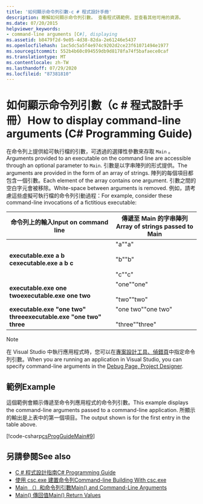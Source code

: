 ```yaml
---
title: '如何顯示命令列引數-c # 程式設計手冊'
description: 瞭解如何顯示命令列引數。 查看程式碼範例，並查看其他可用的資源。
ms.date: 07/20/2015
helpviewer_keywords:
- command-line arguments [C#], displaying
ms.assetid: b8479f2d-9e05-4d38-82da-2e61246e5437
ms.openlocfilehash: 1ac5dc5a5f4e974c9202d2ce23f61071494e1977
ms.sourcegitcommit: 552b4b60c094559db9d8178fa74f5bafaece0caf
ms.translationtype: MT
ms.contentlocale: zh-TW
ms.lasthandoff: 07/29/2020
ms.locfileid: "87381810"
---
```

# <a name="how-to-display-command-line-arguments-c-programming-guide"></a><span data-ttu-id="03859-104">如何顯示命令列引數（c # 程式設計手冊）</span><span class="sxs-lookup"><span data-stu-id="03859-104">How to display command-line arguments (C# Programming Guide)</span></span>
<span data-ttu-id="03859-105">在命令列上提供給可執行檔的引數，可透過的選擇性參數來存取 `Main` 。</span><span class="sxs-lookup"><span data-stu-id="03859-105">Arguments provided to an executable on the command line are accessible through an optional parameter to `Main`.</span></span> <span data-ttu-id="03859-106">引數是以字串陣列的形式提供。</span><span class="sxs-lookup"><span data-stu-id="03859-106">The arguments are provided in the form of an array of strings.</span></span> <span data-ttu-id="03859-107">陣列的每個項目都包含一個引數。</span><span class="sxs-lookup"><span data-stu-id="03859-107">Each element of the array contains one argument.</span></span> <span data-ttu-id="03859-108">引數之間的空白字元會被移除。</span><span class="sxs-lookup"><span data-stu-id="03859-108">White-space between arguments is removed.</span></span> <span data-ttu-id="03859-109">例如，請考慮這些虛擬可執行檔的命令列引動過程：</span><span class="sxs-lookup"><span data-stu-id="03859-109">For example, consider these command-line invocations of a fictitious executable:</span></span>  
  
|<span data-ttu-id="03859-110">命令列上的輸入</span><span class="sxs-lookup"><span data-stu-id="03859-110">Input on command line</span></span>|<span data-ttu-id="03859-111">傳遞至 Main 的字串陣列</span><span class="sxs-lookup"><span data-stu-id="03859-111">Array of strings passed to Main</span></span>|  
|----------------------------|-------------------------------------|  
|<span data-ttu-id="03859-112">**executable.exe a b c**</span><span class="sxs-lookup"><span data-stu-id="03859-112">**executable.exe a b c**</span></span>|<span data-ttu-id="03859-113">"a"</span><span class="sxs-lookup"><span data-stu-id="03859-113">"a"</span></span><br /><br /> <span data-ttu-id="03859-114">"b"</span><span class="sxs-lookup"><span data-stu-id="03859-114">"b"</span></span><br /><br /> <span data-ttu-id="03859-115">"c"</span><span class="sxs-lookup"><span data-stu-id="03859-115">"c"</span></span>|  
|<span data-ttu-id="03859-116">**executable.exe one two**</span><span class="sxs-lookup"><span data-stu-id="03859-116">**executable.exe one two**</span></span>|<span data-ttu-id="03859-117">"one"</span><span class="sxs-lookup"><span data-stu-id="03859-117">"one"</span></span><br /><br /> <span data-ttu-id="03859-118">"two"</span><span class="sxs-lookup"><span data-stu-id="03859-118">"two"</span></span>|  
|<span data-ttu-id="03859-119">**executable.exe "one two" three**</span><span class="sxs-lookup"><span data-stu-id="03859-119">**executable.exe "one two" three**</span></span>|<span data-ttu-id="03859-120">"one two"</span><span class="sxs-lookup"><span data-stu-id="03859-120">"one two"</span></span><br /><br /> <span data-ttu-id="03859-121">"three"</span><span class="sxs-lookup"><span data-stu-id="03859-121">"three"</span></span>|  
  
> [!NOTE]
> <span data-ttu-id="03859-122">在 Visual Studio 中執行應用程式時，您可以在[專案設計工具、偵錯頁](/visualstudio/ide/reference/debug-page-project-designer)中指定命令列引數。</span><span class="sxs-lookup"><span data-stu-id="03859-122">When you are running an application in Visual Studio, you can specify command-line arguments in the [Debug Page, Project Designer](/visualstudio/ide/reference/debug-page-project-designer).</span></span>  
  
## <a name="example"></a><span data-ttu-id="03859-123">範例</span><span class="sxs-lookup"><span data-stu-id="03859-123">Example</span></span>  
 <span data-ttu-id="03859-124">這個範例會顯示傳遞至命令列應用程式的命令列引數。</span><span class="sxs-lookup"><span data-stu-id="03859-124">This example displays the command-line arguments passed to a command-line application.</span></span> <span data-ttu-id="03859-125">所顯示的輸出是上表中的第一個項目。</span><span class="sxs-lookup"><span data-stu-id="03859-125">The output shown is for the first entry in the table above.</span></span>  
  
 [!code-csharp[csProgGuideMain#9](~/samples/snippets/csharp/VS_Snippets_VBCSharp/csProgGuideMain/CS/Class1.cs#9)]  
  
## <a name="see-also"></a><span data-ttu-id="03859-126">另請參閱</span><span class="sxs-lookup"><span data-stu-id="03859-126">See also</span></span>

- [<span data-ttu-id="03859-127">C # 程式設計指南</span><span class="sxs-lookup"><span data-stu-id="03859-127">C# Programming Guide</span></span>](../index.md)
- [<span data-ttu-id="03859-128">使用 csc.exe 建置命令列</span><span class="sxs-lookup"><span data-stu-id="03859-128">Command-line Building With csc.exe</span></span>](../../language-reference/compiler-options/command-line-building-with-csc-exe.md)
- [<span data-ttu-id="03859-129">Main （）和命令列引數</span><span class="sxs-lookup"><span data-stu-id="03859-129">Main() and Command-Line Arguments</span></span>](./index.md)
- [<span data-ttu-id="03859-130">Main() 傳回值</span><span class="sxs-lookup"><span data-stu-id="03859-130">Main() Return Values</span></span>](./main-return-values.md)
